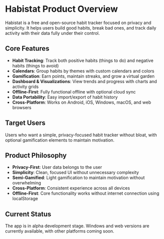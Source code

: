 # Habistat Product Overview

Habistat is a free and open-source habit tracker focused on privacy and simplicity. It helps users build good habits, break bad ones, and track daily activity with their data fully under their control.

## Core Features

- **Habit Tracking**: Track both positive habits (things to do) and negative habits (things to avoid)
- **Calendars**: Group habits by themes with custom calendars and colors
- **Gamification**: Earn points, maintain streaks, and grow a virtual garden
- **Dashboard & Visualizations**: View trends and progress with charts and activity grids
- **Offline-First**: Fully functional offline with optional cloud sync
- **Data Portability**: Easy import/export of habit history
- **Cross-Platform**: Works on Android, iOS, Windows, macOS, and web browsers

## Target Users

Users who want a simple, privacy-focused habit tracker without bloat, with optional gamification elements to maintain motivation.

## Product Philosophy

- **Privacy-First**: User data belongs to the user
- **Simplicity**: Clean, focused UI without unnecessary complexity
- **Semi-Gamified**: Light gamification to maintain motivation without overwhelming
- **Cross-Platform**: Consistent experience across all devices
- **Offline-First**: Core functionality works without internet connection using localStorage

## Current Status

The app is in alpha development stage. Windows and web versions are currently available, with other platforms coming soon.
